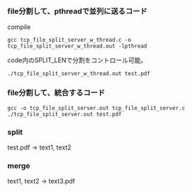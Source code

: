 ### file分割して、pthreadで並列に送るコード
compile
```console
gcc tcp_file_split_server_w_thread.c -o tcp_file_split_server_w_thread.out -lpthread
```
code内のSPLIT_LENで分割をコントロール可能。

```console
./tcp_file_split_server_w_thread.out test.pdf
```

### file分割して、統合するコード
```console
gcc -o tcp_file_split_server.out tcp_file_split_server.c
./tcp_file_split_server.out test.pdf
```

### split
test.pdf -> text1, text2

### merge
text1, text2 -> text3.pdf